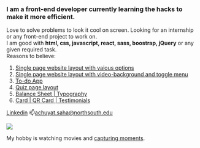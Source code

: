 ### I am a front-end developer currently learning the hacks to make it more efficient. 
Love to solve problems to look it cool on screen. Looking for an internship or any front-end project to work on.
<br>
I am good with <strong>html, css, javascript, react, sass, boostrap, jQuery</strong> or any given required task. 
<br>
Reasons to believe: 
<br>
1. [Single page website layout with vaious options](https://website-using-bootstrap5.vercel.app)
2. [Single page website layout with video-background and toggle menu](https://production-house-jfja.vercel.app)
3. [To-do App](https://to-do-app-dn5u.vercel.app)
4. [Quiz page layout](https://quiz-accessibilty.vercel.app)
5. [Balance Sheet](https://balance-sheet-iota.vercel.app/)[ | Typography](https://typography-by-fcc.vercel.app/)
6. [Card](https://nft-preview-card-component-five-topaz.vercel.app/)[ | QR Card](https://qr-component-eosin.vercel.app/)[ | Testimonials](https://testimonials-using-grid.vercel.app/)

<!--
**Achuyat-Joy/Achuyat-Joy** is a ✨ _special_ ✨ repository because its `README.md` (this file) appears on your GitHub profile.

Here are some ideas to get you started:

- 🔭 I’m currently working on ...
- 🌱 I’m currently learning ...
- 👯 I’m looking to collaborate on ...
- 🤔 I’m looking for help with ...
- 💬 Ask me about ...
- 📫 How to reach me: ...
- 😄 Pronouns: ...
- ⚡ Fun fact: ...
-->
[Linkedin](https://www.linkedin.com/in/achuyat-saha-joy-32a987128/) 
📫achuyat.saha@northsouth.edu

<img src="https://www.codewars.com/users/Achuyat-Joy/badges/micro?theme=light">

My hobby is watching movies and [capturing moments](https://www.flickr.com/photos/achuyat/).
